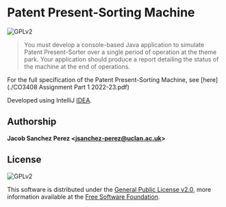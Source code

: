 # Patent Present-Sorting Machine

![GPLv2][license-badge]

> You must develop a console-based Java application to simulate Patent Present-Sorter over a single period of operation at the theme park. Your application should produce a report detailing the status of the machine at the end of operations.

For the full specification of the Patent Present-Sorting Machine, see [here](./CO3408 Assignment Part 1 2022-23.pdf)



Developed using IntelliJ [IDEA][idea].



## Authorship

**Jacob Sanchez Perez \<jsanchez-perez@uclan.ac.uk>**



## License

![GPLv2][license-badge]

This software is distributed under the [General Public License v2.0][license], more information available at the [Free Software Foundation][gnu].


[uclan]: https://uclan.ac.uk

[license]: LICENSE "General Public License"
[gnu]: https://www.gnu.org/licenses/old-licenses/gpl-2.0.html "Free Software Foundation"

[license-badge]: https://img.shields.io/github/license/jacobszpz/PatentPresent-SortingMachine

[idea]: https://www.jetbrains.com/idea/